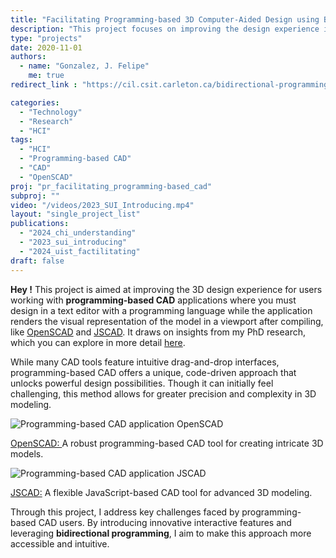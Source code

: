 ```yaml
---
title: "Facilitating Programming-based 3D Computer-Aided Design using Bidirectional Programming"
description: "This project focuses on improving the design experience in programming-based CAD applications, using OpenSCAD as a case study. By understanding the challenges faced by users through interviews with real users, I introduced innovative interactive features. These features include enhanced navigation for seamless interaction with the interface, real-time object manipulation with automatic code updates, and simplified creation of parametric designs through intuitive actions rather than complex calculations"
type: "projects"
date: 2020-11-01
authors:
  - name: "Gonzalez, J. Felipe" 
    me: true
redirect_link : "https://cil.csit.carleton.ca/bidirectional-programming-csg-cad/"

categories:
  - "Technology"
  - "Research"
  - "HCI"
tags:
  - "HCI"
  - "Programming-based CAD"
  - "CAD"
  - "OpenSCAD"
proj: "pr_facilitating_programming-based_cad"
subproj: ""
video: "/videos/2023_SUI_Introducing.mp4"
layout: "single_project_list"
publications: 
  - "2024_chi_understanding"
  - "2023_sui_introducing"
  - "2024_uist_factilitating"
draft: false
---
```



**Hey !** This project is aimed at improving the 3D design experience for users working with **programming-based CAD** applications where you must design in a text editor with a programming language while the application renders the visual representation of the model in a viewport after compiling, like [OpenSCAD](https://openscad.org/) and [JSCAD](https://openjscad.xyz/). It draws on insights from my PhD research, which you can explore in more detail [here](https://hal.science/tel-04635570).

While many CAD tools feature intuitive drag-and-drop interfaces, programming-based CAD offers a unique, code-driven approach that unlocks powerful design possibilities. Though it can initially feel challenging, this method allows for greater precision and complexity in 3D modeling.

<div class="image-container">
  <div class="image-item">
      <img src="/imgs/projects/pr_facilitating/PB_OpenSCAD.png" alt="Programming-based CAD application OpenSCAD">
    <p><a href="https://openscad.org/" target="_blank"> OpenSCAD: </a> A robust programming-based CAD tool for creating intricate 3D models.</p>
  </div>
  <div class="image-item">
      <img src="/imgs/projects/pr_facilitating/PB_JSCAD.png" alt="Programming-based CAD application JSCAD">
    <p> <a href="https://openjscad.xyz/" target="_blank"> JSCAD:</a> A flexible JavaScript-based CAD tool for advanced 3D modeling.</p>
  </div>
</div>

Through this project, I address key challenges faced by programming-based CAD users. By introducing innovative interactive features and leveraging **bidirectional programming**, I aim to make this approach more accessible and intuitive.

<!--
### Getting to Know the Users: Challenges Faced by 3D Code Designers

In the first part of my research, I talked to 20 OpenSCAD users—a major tool in the programming-based CAD world. I wanted to get a real sense of what makes this approach challenging. From these conversations, I identified three main areas where users struggle: who the users are, the hurdles they face in 3D design, and the headaches that come up during 3D printing. For example, some users found it tough to visualize how changes in the code would affect the 3D model, while others struggled with the steep learning curve required to master the syntax.

### Bridging the Gap: Making Code and 3D Models Work Together

Next, I tackled a big issue: the tricky relationship between the code and the 3D view. It can be frustrating when you're trying to link what you see on the screen with the lines of code you're writing. To fix this, I introduced the concept of “bidirectional programming.” Now, you can interact with both the code and the view. Imagine this: you’re editing your model directly on the screen, and the code updates automatically. No more switching back and forth or guessing how a code tweak will look. I even tweaked OpenSCAD to make this a reality.

### Simplifying Parametric Design: Making Parametric Design Effortless

Finally, I focused on the challenge of defining geometric properties in parametric designs—a real pain point for many users. For instance, defining the exact dimensions or relationships between different parts of a model can get pretty complex. I analyzed a bunch of OpenSCAD models and developed new features to make it easier to define and manipulate these properties right from the 3D view. When I tested these new features with users, the results were promising. Not only did it make the design process faster and less error-prone, but it also made it much easier for beginners to jump in and start creating.

So, if you’re excited about pushing the limits of 3D design with code, my research is here to make that journey a lot smoother, more intuitive, and definitely more fun!
-->

